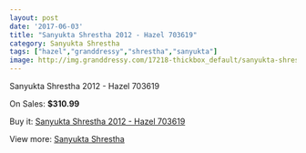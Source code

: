 ```yaml
---
layout: post
date: '2017-06-03'
title: "Sanyukta Shrestha 2012 - Hazel 703619"
category: Sanyukta Shrestha
tags: ["hazel","granddressy","shrestha","sanyukta"]
image: http://img.granddressy.com/17218-thickbox_default/sanyukta-shrestha-2012-hazel-703619.jpg
---
```

Sanyukta Shrestha 2012 - Hazel 703619

On Sales: **$310.99**
<a href="https://www.granddressy.com/en/sanyukta-shrestha/16220-sanyukta-shrestha-2012-hazel-703619.html"><amp-img layout="responsive" width="600" height="600" src="//img.granddressy.com/17218-thickbox_default/sanyukta-shrestha-2012-hazel-703619.jpg" alt="Sanyukta Shrestha 2012 - Hazel 703619 0" /></a>

Buy it: [Sanyukta Shrestha 2012 - Hazel 703619](https://www.granddressy.com/en/sanyukta-shrestha/16220-sanyukta-shrestha-2012-hazel-703619.html "Sanyukta Shrestha 2012 - Hazel 703619")

View more: [Sanyukta Shrestha](https://www.granddressy.com/en/211-sanyukta-shrestha "Sanyukta Shrestha")